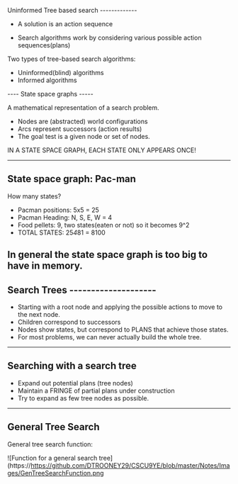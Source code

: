 Uninformed Tree based search -------------

- A solution is an action sequence

- Search algorithms work by considering various possible action sequences(plans)

Two types of tree-based search algorithms:
- Uninformed(blind) algorithms
- Informed algorithms

---- State space graphs -----

A mathematical representation of a search problem.

- Nodes are (abstracted) world configurations
- Arcs represent successors (action results)
- The goal test is a given node or set of nodes.

IN A STATE SPACE GRAPH, EACH STATE ONLY APPEARS ONCE!

--------------------------------------------------------

State space graph: Pac-man
---------------------------

How many states? 
- Pacman positions: 5x5 = 25
- Pacman Heading: N, S, E, W = 4
- Food pellets: 9, two states(eaten or not) so it becomes 9^2
- TOTAL STATES: 25*4*81 = 8100

In general the state space graph is too big to have in memory.
--------------------------------------------------------
Search Trees --------------------
---------------------------------
- Starting with a root node and applying the possible   actions to move to the next node.
- Children correspond to successors
- Nodes show states, but correspond to PLANS that achieve those states.
- For most problems, we can never actually build the whole tree.
--------------------------------------------------------
Searching with a search tree
----------------------------

- Expand out potential plans (tree nodes)
- Maintain a FRINGE of partial plans under construction 
- Try to expand as few tree nodes as possible.

--------------------------------------------------------
General Tree Search 
-------------------

General tree search function: 

![Function for a general search tree](https://https://github.com/DTROONEY29/CSCU9YE/blob/master/Notes/Images/GenTreeSearchFunction.png
